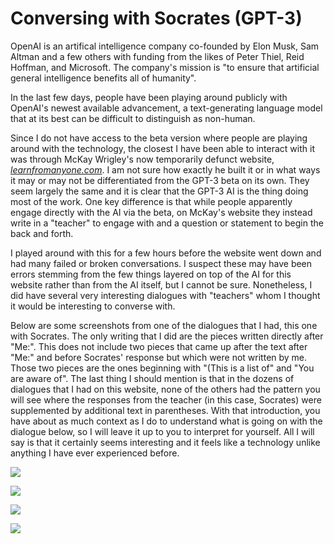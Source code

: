 # Conversing with Socrates (GPT-3)

OpenAI is an artifical intelligence company co-founded by Elon Musk, Sam Altman and a few others with funding from the likes of Peter Thiel, Reid Hoffman, and Microsoft. The company's mission is "to ensure that artificial general intelligence benefits all of humanity".

In the last few days, people have been playing around publicly with OpenAI's newest available advancement, a text-generating language model that at its best can be difficult to distinguish as non-human.

Since I do not have access to the beta version where people are playing around with the technology, the closest I have been able to interact with it was through McKay Wrigley's now temporarily defunct website, _[learnfromanyone.com](https://learnfromanyone.com/)_. I am not sure how exactly he built it or in what ways it may or may not be differentiated from the GPT-3 beta on its own. They seem largely the same and it is clear that the GPT-3 AI is the thing doing most of the work. One key difference is that while people apparently engage directly with the AI via the beta, on McKay's website they instead write in a "teacher" to engage with and a question or statement to begin the back and forth.

I played around with this for a few hours before the website went down and had many failed or broken conversations. I suspect these may have been errors stemming from the few things layered on top of the AI for this website rather than from the AI itself, but I cannot be sure. Nonetheless, I did have several very interesting dialogues with "teachers" whom I thought it would be interesting to converse with.

Below are some screenshots from one of the dialogues that I had, this one with Socrates. The only writing that I did are the pieces written directly after "Me:". This does not include two pieces that came up after the text after "Me:" and before Socrates' response but which were not written by me. Those two pieces are the ones beginning with "(This is a list of" and "You are aware of". The last thing I should mention is that in the dozens of dialogues that I had on this website, none of the others had the pattern you will see where the responses from the teacher (in this case, Socrates) were supplemented by additional text in parentheses. With that introduction, you have about as much context as I do to understand what is going on with the dialogue below, so I will leave it up to you to interpret for yourself. All I will say is that it certainly seems interesting and it feels like a technology unlike anything I have ever experienced before.

[![](https://substackcdn.com/image/fetch/w_1456,c_limit,f_auto,q_auto:good,fl_progressive:steep/https%3A%2F%2Fsubstack-post-media.s3.amazonaws.com%2Fpublic%2Fimages%2F1336609c-2363-43ba-82e4-a2b9f01dfa96_576x1024.jpeg)](https://substackcdn.com/image/fetch/f_auto,q_auto:good,fl_progressive:steep/https%3A%2F%2Fsubstack-post-media.s3.amazonaws.com%2Fpublic%2Fimages%2F1336609c-2363-43ba-82e4-a2b9f01dfa96_576x1024.jpeg)

[![](https://substackcdn.com/image/fetch/w_1456,c_limit,f_auto,q_auto:good,fl_progressive:steep/https%3A%2F%2Fsubstack-post-media.s3.amazonaws.com%2Fpublic%2Fimages%2F15726fd1-0378-4b0f-9d81-3c879b73fa8d_576x1024.jpeg)](https://substackcdn.com/image/fetch/f_auto,q_auto:good,fl_progressive:steep/https%3A%2F%2Fsubstack-post-media.s3.amazonaws.com%2Fpublic%2Fimages%2F15726fd1-0378-4b0f-9d81-3c879b73fa8d_576x1024.jpeg)

[![](https://substackcdn.com/image/fetch/w_1456,c_limit,f_auto,q_auto:good,fl_progressive:steep/https%3A%2F%2Fsubstack-post-media.s3.amazonaws.com%2Fpublic%2Fimages%2F49672312-7bae-4398-a17b-a5bf740f719c_576x1024.jpeg)](https://substackcdn.com/image/fetch/f_auto,q_auto:good,fl_progressive:steep/https%3A%2F%2Fsubstack-post-media.s3.amazonaws.com%2Fpublic%2Fimages%2F49672312-7bae-4398-a17b-a5bf740f719c_576x1024.jpeg)

[![](https://substackcdn.com/image/fetch/w_1456,c_limit,f_auto,q_auto:good,fl_progressive:steep/https%3A%2F%2Fsubstack-post-media.s3.amazonaws.com%2Fpublic%2Fimages%2Ffe9b291c-9590-4ac3-bac8-759ebdf7227a_576x1024.jpeg)](https://substackcdn.com/image/fetch/f_auto,q_auto:good,fl_progressive:steep/https%3A%2F%2Fsubstack-post-media.s3.amazonaws.com%2Fpublic%2Fimages%2Ffe9b291c-9590-4ac3-bac8-759ebdf7227a_576x1024.jpeg)
